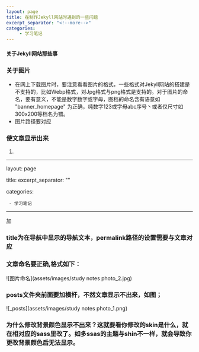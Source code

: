 ```yaml
---
layout: page
title: 在制作Jekyll网站时遇到的一些问题
excerpt_separator: "<!--more-->"
categories:
     - 学习笔记
---
```


####  关于Jekyll网站那些事

<!--more-->

### 关于图片
- 在网上下载图片时，要注意看看图片的格式，一些格式对Jekyll网站的搭建是不支持的，比如Webp格式，对Jpg格式与png格式是支持的。对于图片的命名，要有意义，不能是数字数字或字母，图档的命名含有语意如 "banner_homepage" 为正确，纯数字123或字母abc序号丶或者仅尺寸如300x200等档名为错。
- 图片路径要对应
 
### 使文章显示出来 
1.
---
layout: page

title: 
excerpt_separator: "<!--more-->"

categories:

     - 学习笔记
---


<!--more-->

加<!--more-->

### title为在导航中显示的导航文本，permalink路径的设置需要与文章对应

### 文章命名要正确,格式如下：
![图片命名](assets/images/study notes photo_2.jpg)



### posts文件夹前面要加横杆，不然文章显示不出来，如图；
![_posts](assets/images/study notes photo_1.png)

### 为什么修改背景颜色显示不出来？这就要看你修改的skin是什么，就在相对应的sass里改了。如多ssas的主题与shin不一样，就会导致你更改背景颜色后无法显示。







